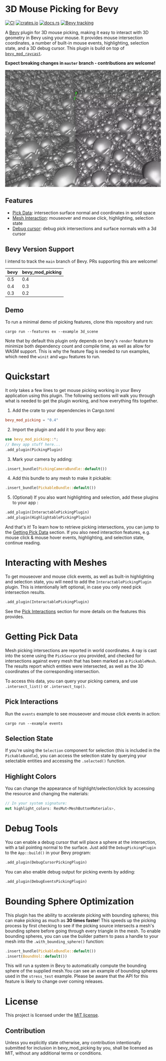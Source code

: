 # 3D Mouse Picking for Bevy

[![CI](https://github.com/aevyrie/bevy_mod_picking/workflows/CI/badge.svg?branch=master)](https://github.com/aevyrie/bevy_mod_picking/actions?query=workflow%3A%22CI%22+branch%3Amaster)
[![crates.io](https://img.shields.io/crates/v/bevy_mod_picking)](https://crates.io/crates/bevy_mod_picking)
[![docs.rs](https://docs.rs/bevy_mod_picking/badge.svg)](https://docs.rs/bevy_mod_picking)
[![Bevy tracking](https://img.shields.io/badge/Bevy%20tracking-main-lightblue)](https://github.com/bevyengine/bevy/blob/main/docs/plugins_guidelines.md#main-branch-tracking)

A [Bevy](https://github.com/bevyengine/bevy) plugin for 3D mouse picking, making it easy to interact
with 3D geometry in Bevy using your mouse. It provides mouse intersection coordinates, a
number of built-in mouse events, highlighting, selection state, and a 3D debug cursor. This plugin
is build on top of [`bevy_mod_raycast`](https://github.com/aevyrie/bevy_mod_raycast).

**Expect breaking changes in `master` branch - contributions are welcome!**

![Picking demo](docs/demo_vid.webp) 

## Features
* [Pick Data](#getting-pick-data): intersection surface normal and coordinates in world space
* [Mesh Interaction](#interacting-with-meshes): mouseover and mouse click, highlighting, selection state
* [Debug cursor](#debug): debug pick intersections and surface normals with a 3d cursor

## Bevy Version Support

I intend to track the `main` branch of Bevy. PRs supporting this are welcome! 

|bevy|bevy_mod_picking|
|---|---|
|0.5|0.4|
|0.4|0.3|
|0.3|0.2|

## Demo

To run a minimal demo of picking features, clone this repository and run:

```console
cargo run --features ex --example 3d_scene 
```

Note that by default this plugin only depends on bevy's `render` feature to minimize both dependency count and compile time, as well as allow for WASM support. This is why the feature flag is needed to run examples, which need the `winit` and `wgpu` features to run.

# Quickstart

It only takes a few lines to get mouse picking working in your Bevy application using this plugin. The following sections will walk you through what is needed to get the plugin working, and how everything fits together.

1. Add the crate to your dependencies in Cargo.toml
```toml
bevy_mod_picking = "0.4"
```

2. Import the plugin and add it to your Bevy app:
```rust
use bevy_mod_picking::*;
// Bevy app stuff here...
.add_plugin(PickingPlugin)
```

3. Mark your camera by adding:
```rust
.insert_bundle(PickingCameraBundle::default())
```

4. Add this bundle to any mesh to make it pickable:
```rust
.insert_bundle(PickableBundle::default())
```

5. (Optional) If you also want highlighting and selection, add these plugins to your app :
```rust
.add_plugin(InteractablePickingPlugin)
.add_plugin(HighlightablePickingPlugin)
```

And that's it! To learn how to retrieve picking intersections, you can jump to the [Getting Pick
Data](#getting-pick-data) section. If you also need interaction features, e.g. mouse click & mouse
hover events, highlighting, and selection state, continue reading.

# Interacting with Meshes

To get mouseover and mouse click events, as well as built-in highlighting and selection state, you will need to add the `InteractablePickingPlugin` plugin. This is intentionally left optional, in case you only need pick intersection results.

```rust
.add_plugin(InteractablePickingPlugin)
```

See the [Pick Interactions](#pick-interactions) section for more details on the features this provides.


# Getting Pick Data

Mesh picking intersections are reported in world coordinates. A ray is cast into the scene using the
`PickSource` you provided, and checked for intersections against every mesh that has been marked as
a `PickableMesh`. The results report which entities were intersected, as well as the 3D coordinates
of the corresponding intersection.

To access this data, you can query your picking camera, and use `.intersect_list()` or `.intersect_top()`.

## Pick Interactions
 
Run the `events` example to see mouseover and mouse click events in action:

```shell
cargo run --example events
```

## Selection State

If you're using the `Selection` component for selection (this is included in the `PickableBundle`), you can access the selection state by querying your selectable entities and accessing the `.selected()` function.

## Highlight Colors

You can change the appearance of highlight/selection/click by accessing the resource and changing
the materials:

```rust
// In your system signature:
mut highlight_colors: ResMut<MeshButtonMaterials>,
```

# Debug Tools

You can enable a debug cursor that will place a sphere at the intersection, with a tail pointing normal to the surface. Just add the `DebugPickingPlugin` to the `App::build()` in your Bevy program:

```rust
.add_plugin(DebugCursorPickingPlugin)
```

You can also enable debug output for picking events by adding:

```rust
.add_plugin(DebugEventsPickingPlugin)
```

# Bounding Sphere Optimization

This plugin has the ability to accelerate picking with bounding spheres; this can make picking as much as **30 times faster**! This speeds up the picking process by first checking to see if the picking source intersects a mesh's bounding sphere before going through every triangle in the mesh. To enable bounding spheres, you can use the builder pattern to pass a handle to your mesh into the `.with_bounding_sphere()` function:

```rust
.insert_bundle(PickableBundle::default())
.insert(BoundVol::default())
```

This will run a system in Bevy to automatically compute the bounding sphere of the supplied mesh.You can see an example of bounding spheres used in the `stress_test` example. Please be aware that the API for this feature is likely to change over coming releases.

# License

This project is licensed under the [MIT license](https://github.com/aevyrie/bevy_mod_picking/blob/master/LICENSE).

## Contribution

Unless you explicitly state otherwise, any contribution intentionally submitted for inclusion in bevy_mod_picking by you, shall be licensed as MIT, without any additional terms or conditions.
